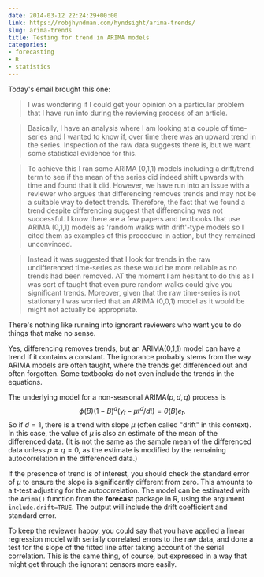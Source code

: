 ```yaml
---
date: 2014-03-12 22:24:29+00:00
link: https://robjhyndman.com/hyndsight/arima-trends/
slug: arima-trends
title: Testing for trend in ARIMA models
categories:
- forecasting
- R
- statistics
---
```


Today's email brought this one:

>I was wondering if I could get your opinion on a particular problem that I have run into during the reviewing process of an article.

>Basically, I have an analysis where I am looking at a couple of time-series and I wanted to know if, over time there was an upward trend in the series. Inspection of the raw data suggests there is, but we want some statistical evidence for this.

>To achieve this I ran some ARIMA (0,1,1) models including a drift/trend term to see if the mean of the series did indeed shift upwards with time and found that it did. However, we have run into an issue with a reviewer who argues that differencing removes trends and may not be a suitable way to detect trends. Therefore, the fact that we found a trend despite differencing suggest that differencing was not successful. I know there are a few papers and textbooks that use ARIMA (0,1,1) models as 'random walks with drift'-type models so I cited them as examples of this procedure in action, but they remained unconvinced.

>Instead it was suggested that I look for trends in the raw undifferenced time-series as these would be more reliable as no trends had been removed. AT the moment I am hesitant to do this as I was sort of taught that even pure random walks could give you significant trends. Moreover, given that the raw time-series is not stationary I was worried that an ARIMA (0,0,1) model as it would be might not actually be appropriate.

There's nothing like running into ignorant reviewers who want you to do things that make no sense. <!-- more -->

Yes, differencing removes trends, but an ARIMA(0,1,1) model can have a trend if it contains a constant. The ignorance probably stems from the way ARIMA models are often taught, where the trends get differenced out and often forgotten. Some textbooks do not even include the trends in the equations.

The underlying model for a non-seasonal ARIMA($p,d,q$) process is
$$
\phi(B)(1-B)^d(y_t - \mu t^d/d!) = \theta(B) e_t.
$$
So if $d=1$, there is a trend with slope $\mu$ (often called "drift" in this context). In this case, the value of $\mu$ is also an estimate of the mean of the differenced data. (It is not the same as the sample mean of the differenced data unless $p=q=0$, as the estimate is modified by the remaining autocorrelation in the differenced data.)

If the presence of trend is of interest, you should check the standard error of $\mu$ to ensure the slope is significantly different from zero. This amounts to a t-test adjusting for the autocorrelation. The model can be estimated with the `Arima()` function from the **forecast** package in R, using the argument `include.drift=TRUE`. The output will include the drift coefficient and standard error.

To keep the reviewer happy, you could say that you have applied a linear regression model with serially correlated errors to the raw data, and done a test for the slope of the fitted line after taking account of the serial correlation. This is the same thing, of course, but expressed in a way that might get through the ignorant censors more easily.
